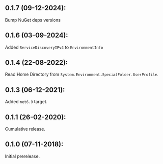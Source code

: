 ## 0.1.7 (09-12-2024): 

Bump NuGet deps versions

## 0.1.6 (03-09-2024):

Added `ServiceDiscoveryIPv4` to `EnvironmentInfo`

## 0.1.4 (22-08-2022):

Read Home Directory from `System.Environment.SpecialFolder.UserProfile`.

## 0.1.3 (06-12-2021):

Added `net6.0` target.

## 0.1.1 (26-02-2020):

Cumulative release.

## 0.1.0 (07-11-2018):

Initial prerelease.